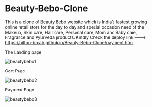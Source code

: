 # Beauty-Bebo-Clone
This is a clone of Beauty Bebo website which is India’s fastest growing online retail store for the day to day and special occasion need of the Makeup, Skin care, Hair care, Personal care, Mom and Baby care, Fragrance and Ayurveda products.  Kindly Check the deploy link ---> https://hilton-borah.github.io/Beauty-Bebo-Clone/payment.html


The Landing page

![beautybebo1](https://user-images.githubusercontent.com/103739534/199782549-5b59cade-3948-4ca3-bdda-17f810692ba7.png)

Cart Page

![beautybebo2](https://user-images.githubusercontent.com/103739534/199782612-b3d41372-1d09-414c-8eae-2277b48e5ac8.png)

Payment Page

![beautybebo3](https://user-images.githubusercontent.com/103739534/199782674-7ea0c5e6-299e-4116-b961-2d80ccf6358f.png)
